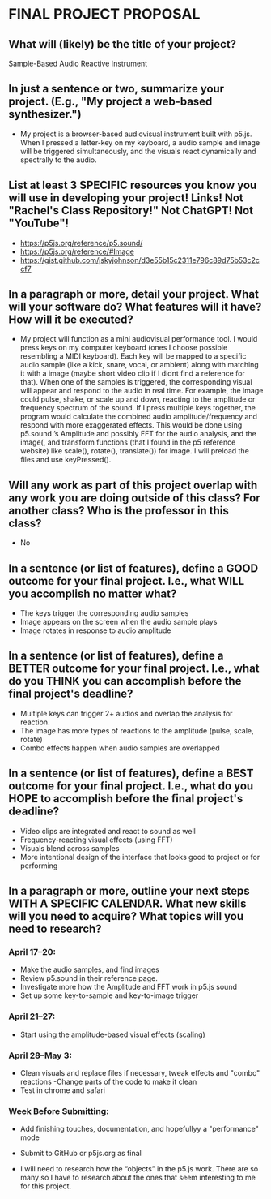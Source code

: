 # FINAL PROJECT PROPOSAL 

## What will (likely) be the title of your project?
Sample-Based Audio Reactive Instrument

## In just a sentence or two, summarize your project. (E.g., "My project a web-based synthesizer.")
- My project is a browser-based audiovisual instrument built with p5.js. When I pressed a letter-key on my keyboard, a audio sample and image will be triggered simultaneously, and the visuals react dynamically and spectrally to the audio. 

## List at least 3 SPECIFIC resources you know you will use in developing your project! Links! Not "Rachel's Class Repository!" Not ChatGPT! Not "YouTube"!
- https://p5js.org/reference/p5.sound/ 
- https://p5js.org/reference/#Image 
- https://gist.github.com/jskyjohnson/d3e55b15c2311e796c89d75b53c2ccf7 

## In a paragraph or more, detail your project. What will your software do? What features will it have? How will it be executed?
- My project will function as a mini audiovisual performance tool. I would press keys on my computer keyboard (ones I choose possible resembling a MIDI keyboard). Each key will be mapped to a specific audio sample (like a kick, snare, vocal, or ambient) along with matching it with a image (maybe short video clip if I didnt find a reference for that). When one of the samples is triggered, the corresponding visual will appear and respond to the audio in real time. For example, the image could pulse, shake, or scale up and down, reacting to the amplitude or frequency spectrum of the sound.
If I press multiple keys together, the program would calculate the combined audio amplitude/frequency and respond with more exaggerated effects.
This would be done using p5.sound ’s Amplitude and possibly FFT for the audio analysis, and the image(, and transform functions (that I found in the p5 reference website) like scale(), rotate(), translate()) for image. I will preload the files and use keyPressed().

## Will any work as part of this project overlap with any work you are doing outside of this class? For another class? Who is the professor in this class?
- No

## In a sentence (or list of features), define a GOOD outcome for your final project. I.e., what WILL you accomplish no matter what?
- The keys trigger the corresponding audio samples 
- Image appears on the screen when the audio sample plays
- Image rotates in response to audio amplitude

## In a sentence (or list of features), define a BETTER outcome for your final project. I.e., what do you THINK you can accomplish before the final project's deadline?
- Multiple keys can trigger 2+ audios and overlap the analysis for reaction. 
- The image has more types of reactions to the amplitude (pulse, scale, rotate)
- Combo effects happen when audio samples are overlapped 

## In a sentence (or list of features), define a BEST outcome for your final project. I.e., what do you HOPE to accomplish before the final project's deadline?
- Video clips are integrated and react to sound as well
- Frequency-reacting visual effects (using FFT)
- Visuals blend across samples
- More intentional design of the interface that looks good to project or for performing 

## In a paragraph or more, outline your next steps WITH A SPECIFIC CALENDAR. What new skills will you need to acquire? What topics will you need to research?

### April 17–20:
- Make the audio samples, and find images
- Review p5.sound in their reference page.  
- Investigate more how the Amplitude and FFT work in p5.js sound
- Set up some key-to-sample and key-to-image trigger
### April 21–27:
- Start using the amplitude-based visual effects (scaling)
### April 28–May 3:
- Clean visuals and replace files if necessary, tweak effects and "combo" reactions
-Change parts of the code to make it clean 
- Test in chrome and safari 
### Week Before Submitting:
- Add finishing touches, documentation, and hopefullyy a "performance" mode
- Submit to GitHub or p5js.org as final

- I will need to research how the “objects” in the p5.js work. There are so many so I have to research about the ones that seem interesting to me for this project. 

